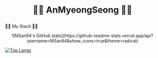# <p align="center">👏👏 AnMyeongSeong 👏👏</p>





👀👀 My Stack 👀👀



<p align="center"> ![MSan94's GitHub stats](https://github-readme-stats.vercel.app/api?username=MSan94&show_icons=true&theme=radical)</p>

[![Top Langs](https://github-readme-stats.vercel.app/api/top-langs/?username=MSan94&layout=compact)](https://github.com/anuraghazra/github-readme-stats)
